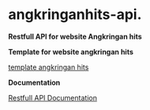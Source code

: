 # angkringanhits-api.

**Restfull API for website Angkringan hits**

**Template for website angkringan hits**

[template angkringan hits](https://github.com/Safrudin244342/Angkringan-Hits)

**Documentation**

[Restfull API Documentation](https://www.getpostman.com/collections/7efbf06ee4c1d0b2828b)
